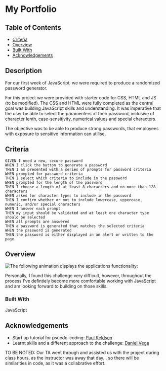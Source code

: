# My Portfolio

## Table of Contents

- [Criteria](#criteria)
- [Overview](#overview)
- [Built With](#built-with)
- [Acknowledgements](#acknowledgements)

## Description
For our first week of JavaScript, we were required to produce a randomized password generator. 

For this project we were provided with starter code for CSS, HTML and JS (to be modified). The CSS and HTML were fully completed as the central goal was building JavaScript skills and understanding. It was imperative that the user be able to select the paramenters of their password, inclusive of character lenth, case-sensitivity, numerical values and special characters. 

The objective was to be able to produce strong passwords, that employees with exposure to sensitive information can utilise. 


## Criteria
```
GIVEN I need a new, secure password
WHEN I click the button to generate a password
THEN I am presented with a series of prompts for password criteria
WHEN prompted for password criteria
THEN I select which criteria to include in the password
WHEN prompted for the length of the password
THEN I choose a length of at least 8 characters and no more than 128 characters
WHEN asked for character types to include in the password
THEN I confirm whether or not to include lowercase, uppercase, numeric, and/or special characters
WHEN I answer each prompt
THEN my input should be validated and at least one character type should be selected
WHEN all prompts are answered
THEN a password is generated that matches the selected criteria
WHEN the password is generated
THEN the password is either displayed in an alert or written to the page
```

## Overview
![The following animation displays the applications functionality:](./assets/images/screenshots/timed-code-quiz.gif)

Personally, I found this challenge very difficult, however, throughout the process I've defintiely become more comfortable working with JavaScript and am looking forward to building on those skills.


### Built With
JavaScript


## Acknowledgements

- Start up tutorial for psuedo-coding: [Paul Keldsen](https://www.youtube.com/watch?v=x4HUaiazDes)
- Learnt skills and a different approach to the challenge: [Daniel Vega](https://www.youtube.com/watch?v=v2jfGo7ztm8)

TO BE NOTED:
Our TA went through and assisted us with the project during class hours, as the instructor was away that day... so there will be similarities in code, as it was a collabrative effort.